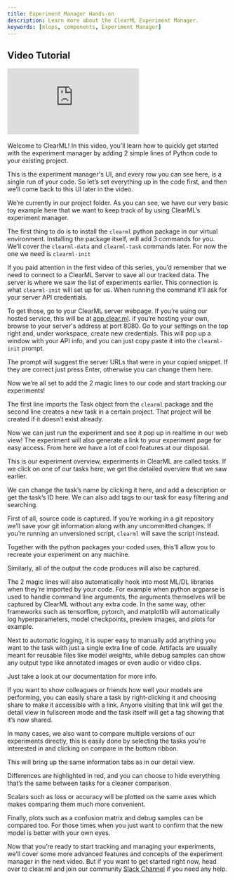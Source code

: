 ```yaml
---
title: Experiment Manager Hands-on
description: Learn more about the ClearML Experiment Manager.
keywords: [mlops, components, Experiment Manager]
---
```



## Video Tutorial

<div class="vid" >
<iframe style={{position: 'absolute', top: '0', left: '0', bottom: '0', right: '0', width: '100%', height: '100%'}} 
        src="https://www.youtube.com/embed/bjWwZAzDxTY?rel=0" 
        title="YouTube video player" 
        frameborder="0" 
        allow="accelerometer; autoplay; clipboard-write; encrypted-media; gyroscope; picture-in-picture; fullscreen" 
        allowfullscreen>
</iframe>
</div>

<br/>

<Collapsible type="info" title="Video Transcript">
Welcome to ClearML! In this video, you’ll learn how to quickly get started with the experiment manager by adding 2 simple lines of Python code to your existing project.

This is the experiment manager's UI, and every row you can see here, is a single run of your code. So let’s set everything up in the code first, and then we’ll come back to this UI later in the video.

We’re currently in our project folder. As you can see, we have our very basic toy example here that we want to keep track of by using ClearML’s experiment manager.

The first thing to do is to install the `clearml` python package in our virtual environment. Installing the package itself, will add 3 commands for you. We’ll cover the `clearml-data` and `clearml-task` commands later. For now the one we need is `clearml-init`

If you paid attention in the first video of this series, you’d remember that we need to connect to a ClearML Server to save all our tracked data. The server is where we saw the list of experiments earlier. This connection is what `clearml-init` will set up for us. When running the command it’ll ask for your server API credentials.

To get those, go to your ClearML server webpage. If you’re using our hosted service, this will be at [app.clear.ml](https://app.clear.ml). if you’re hosting your own, browse to your server's address at port 8080. Go to your settings on the top right and, under workspace, create new credentials. This will pop up a window with your API info, and you can just copy paste it into the `clearml-init` prompt.

The prompt will suggest the server URLs that were in your copied snippet. If they are correct just press Enter, otherwise you can change them here.

Now we’re all set to add the 2 magic lines to our code and start tracking our experiments!

The first line imports the Task object from the `clearml` package and the second line creates a new task in a certain project. That project will be created if it doesn’t exist already. 

Now we can just run the experiment and see it pop up in realtime in our web view! The experiment will also generate a link to your experiment page for easy access. From here we have a lot of cool features at our disposal.

This is our experiment overview, experiments in ClearML are called tasks. If we click on one of our tasks here, we get the detailed overview that we saw earlier.

We can change the task’s name by clicking it here, and add a description or get the task’s ID here. We can also add tags to our task for easy filtering and searching.

First of all, source code is captured. If you’re working in a git repository we’ll save your git information along with any uncommitted changes. If you’re running an unversioned script, `clearml` will save the script instead.

Together with the python packages your coded uses, this’ll allow you to recreate your experiment on any machine.

Similarly, all of the output the code produces will also be captured.

The 2 magic lines will also automatically hook into most ML/DL libraries when they’re imported by your code. For example when python argparse is used to handle command line arguments, the arguments themselves will be captured by ClearML without any extra code. In the same way, other frameworks such as tensorflow, pytorch, and matplotlib will automatically log hyperparameters, model checkpoints, preview images, and plots for example. 

Next to automatic logging, it is super easy to manually add anything you want to the task with just a single extra line of code. Artifacts are usually meant for reusable files like model weights, while debug samples can show any output type like annotated images or even audio or video clips.

Just take a look at our documentation for more info.

If you want to show colleagues or friends how well your models are performing, you can easily share a task by right-clicking it and choosing share to make it accessible with a link. Anyone visiting that link will get the detail view in fullscreen mode and the task itself will get a tag showing that it’s now shared.

In many cases, we also want to compare multiple versions of our experiments directly, this is easily done by selecting the tasks you’re interested in and clicking on compare in the bottom ribbon.

This will bring up the same information tabs as in our detail view.

Differences are highlighted in red, and you can choose to hide everything that’s the same between tasks for a cleaner comparison.

Scalars such as loss or accuracy will be plotted on the same axes which makes comparing them much more convenient.

Finally, plots such as a confusion matrix and debug samples can be compared too. For those times when you just want to confirm that the new model is better with your own eyes.

Now that you’re ready to start tracking and managing your experiments, we’ll cover some more advanced features and concepts of the experiment manager in the next video. But if you want to get started right now, head over to clear.ml and join our community [Slack Channel](https://joinslack.clear.ml) if you need any help.
</Collapsible>
